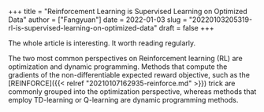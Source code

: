 +++
title = "Reinforcement Learning is Supervised Learning on Optimized Data"
author = ["Fangyuan"]
date = 2022-01-03
slug = "20220103205319-rl-is-supervised-learning-on-optimized-data"
draft = false
+++

The whole article is interesting. It worth reading regularly.

The two most common perspectives on Reinforcement learning (RL) are optimization
and dynamic programming. Methods that compute the gradients of the non-differentiable
expected reward objective, such as the [REINFORCE]({{< relref "20210107162935-reinforce.md" >}}) trick are commonly grouped
into the optimization perspective, whereas methods that employ TD-learning
or Q-learning are dynamic programming methods.
